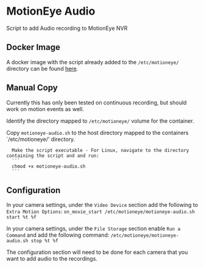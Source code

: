 # MotionEye Audio
Script to add Audio recording to MotionEye NVR

## Docker Image
A docker image with the script already added to the `/etc/motioneye/` directory can be found [here](https://hub.docker.com/repository/docker/deadend/motioneye-audio).

## Manual Copy

Currently this has only been tested on continuous recording, but should work on motion events as well.

Identify the directory mapped to `/etc/motioneye/` volume for the container.

Copy `motioneye-audio.sh` to the host directory mapped to the containers `/etc/motioneye/' directory.

      Make the script executable - For Linux, navigate to the directory containing the script and and run:
      ```
      chmod +x motioneye-audio.sh
      ```

      
## Configuration

In your camera settings, under the `Video Device` section add the following to `Extra Motion Options`:
      ```
      on_movie_start /etc/motioneye/motioneye-audio.sh start %t %f
      ```
      
In your camera settings, under the `File Storage` section enable `Run a Command` and add the following command:
      ```
      /etc/motioneye/motioneye-audio.sh stop %t %f
      ```

The configuration section will need to be done for each camera that you want to add audio to the recordings.
